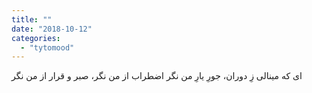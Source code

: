 ```yaml
---
title: ""
date: "2018-10-12"
categories: 
  - "tytomood"
---
```


ای که مینالی زِ دوران، جورِ یارِ من نگر اضطراب از من نگر، صبر و قرار از من نگر
